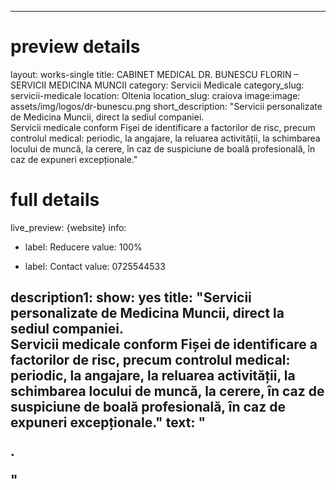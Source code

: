 
---
# preview details
layout: works-single
title:  CABINET MEDICAL DR. BUNESCU FLORIN – SERVICII MEDICINA MUNCII
category: Servicii Medicale
category_slug: servicii-medicale
location: Oltenia
location_slug: craiova
image:image: assets/img/logos/dr-bunescu.png
short_description: "Servicii personalizate de Medicina Muncii, direct la sediul companiei. <br> Servicii medicale conform Fișei de identificare a factorilor de risc, precum controlul medical: periodic, la angajare, la reluarea activității, la schimbarea locului de muncă, la cerere, în caz de suspiciune de boală profesională, în caz de expuneri excepționale."

# full details
live_preview: {website}
info:
  - label: Reducere
    value: 100%

  - label: Contact
    value: 0725544533

description1:
  show: yes
  title:  "Servicii personalizate de Medicina Muncii, direct la sediul companiei. <br> Servicii medicale conform Fișei de identificare a factorilor de risc, precum controlul medical: periodic, la angajare, la reluarea activității, la schimbarea locului de muncă, la cerere, în caz de suspiciune de boală profesională, în caz de expuneri excepționale."
  text: "<p>.</p>"
---

